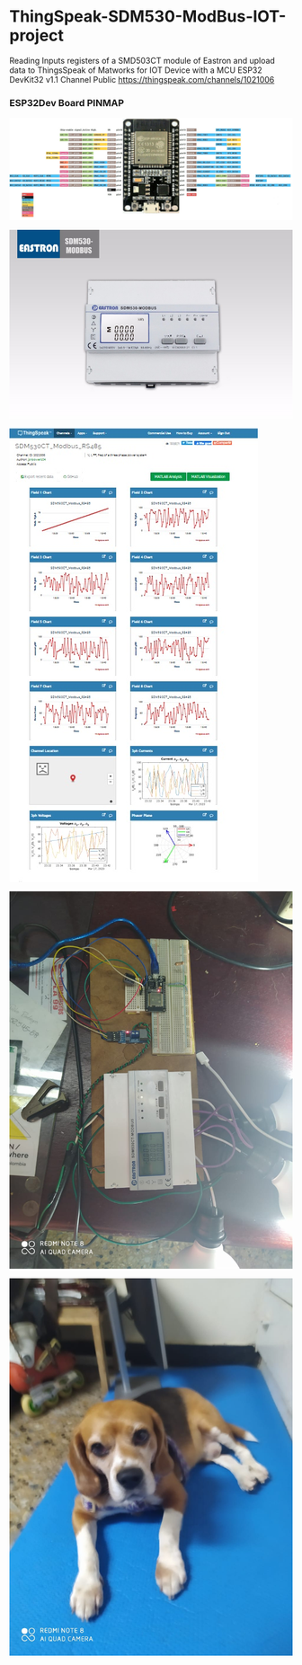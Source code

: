 # ThingSpeak-SDM530-ModBus-IOT-project
Reading Inputs registers of a SMD503CT module of Eastron and upload data to ThingsSpeak of Matworks for IOT Device with a MCU ESP32 DevKit32 v1.1
Channel Public
https://thingspeak.com/channels/1021006

### ESP32Dev Board PINMAP

![Pin Functions](/images/ESP32-DOIT-DEVKIT-V1.jpg)

![Power Meter](/images/sdm530.jpg)

![Dashboard](/images/thingspeak.jpg)

![Full_Project](/images/ESP32_PMU_ModBus_IOT.jpeg)

![Dog](/images/Rocky.jpg)

